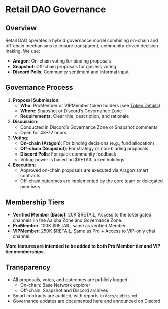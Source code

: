 # Retail DAO Governance

## Overview
Retail DAO operates a hybrid governance model combining on-chain and off-chain mechanisms to ensure transparent, community-driven decision-making. We use:
- **Aragon**: On-chain voting for binding proposals
- **Snapshot**: Off-chain proposals for gasless voting
- **Discord Polls**: Community sentiment and informal input

## Governance Process
1. **Proposal Submission**:
   - **Who**: ProMember or VIPMember token holders (see [Token Details](docs/token.md))
   - **Where**: Snapshot or Discord’s Governance Zone
   - **Requirements**: Clear title, description, and rationale
2. **Discussion**:
   - Conducted in Discord’s Governance Zone or Snapshot comments
   - Open for 48–72 hours
3. **Voting**:
   - **On-chain (Aragon)**: For binding decisions (e.g., fund allocation)
   - **Off-chain (Snapshot)**: For strategy or non-binding proposals
   - **Discord Polls**: For quick community feedback
   - Voting power is based on $RETAIL token holdings
4. **Execution**:
   - Approved on-chain proposals are executed via Aragon smart contracts
   - Off-chain outcomes are implemented by the core team or delegated members

## Membership Tiers
- **Verified Member (Basic)**: 20K $RETAIL, Access to the tokengated channels iin the Aalpha Zone and Governance Zone.
- **ProMember**: 100K $RETAIL, same as verified Member.
- **VIPMember**: 250K $RETAIL, Same as Pro + Access to VIP-only chat channel. 

**More features are intended to be added to both Pro Member tier and VIP tier memberships.** 

## Transparency
- All proposals, votes, and outcomes are publicly logged:
  - On-chain: Base Network explorer
  - Off-chain: Snapshot and Discord archives
- Smart contracts are audited, with reports in `docs/audits.md`
- Governance updates are documented here and announced on Discord